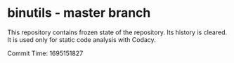 # binutils - master branch

This repository contains frozen state of the repository.
Its history is cleared. It is used only for static code
analysis with Codacy.

Commit Time: 1695151827